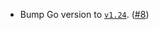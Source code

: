 - Bump Go version to [`v1.24`](https://go.dev/doc/go1.24). ([#8](https://github.com/noble-assets/jester/issues/8))